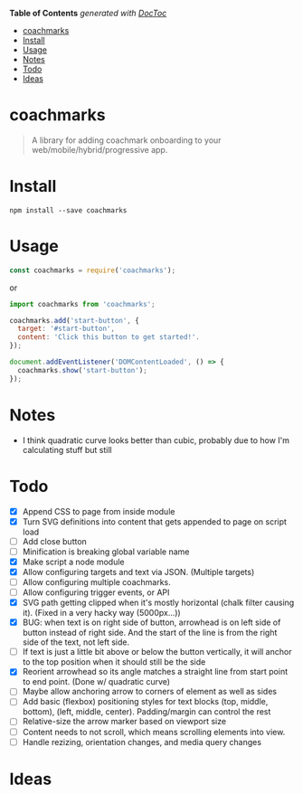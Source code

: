 <!-- START doctoc generated TOC please keep comment here to allow auto update -->
<!-- DON'T EDIT THIS SECTION, INSTEAD RE-RUN doctoc TO UPDATE -->
**Table of Contents**  *generated with [DocToc](https://github.com/thlorenz/doctoc)*

- [coachmarks](#coachmarks)
- [Install](#install)
- [Usage](#usage)
- [Notes](#notes)
- [Todo](#todo)
- [Ideas](#ideas)

<!-- END doctoc generated TOC please keep comment here to allow auto update -->


# coachmarks

> A library for adding coachmark onboarding to your web/mobile/hybrid/progressive app.

# Install

    npm install --save coachmarks

# Usage

```javascript
const coachmarks = require('coachmarks');
```

or

```javascript
import coachmarks from 'coachmarks';

coachmarks.add('start-button', {
  target: '#start-button',
  content: 'Click this button to get started!'.
});

document.addEventListener('DOMContentLoaded', () => {
  coachmarks.show('start-button');
});
```

# Notes

* I think quadratic curve looks better than cubic, probably due to how I'm calculating stuff but still

# Todo

- [x] Append CSS to page from inside module
- [x] Turn SVG definitions into content that gets appended to page on script load
- [ ] Add close button
- [ ] Minification is breaking global variable name
- [x] Make script a node module
- [x] Allow configuring targets and text via JSON. (Multiple targets)
- [ ] Allow configuring multiple coachmarks.
- [ ] Allow configuring trigger events, or API
- [x] SVG path getting clipped when it's mostly horizontal (chalk filter causing it). (Fixed in a very hacky way (5000px...))
- [x] BUG: when text is on right side of button, arrowhead is on left side of button instead of right side. And the start of the line is from the right side of the text, not left side.
- [ ] If text is just a little bit above or below the button vertically, it will anchor to the top position when it should still be the side
- [x] Reorient arrowhead so its angle matches a straight line from start point to end point. (Done w/ quadratic curve)
- [ ] Maybe allow anchoring arrow to corners of element as well as sides
- [ ] Add basic (flexbox) positioning styles for text blocks (top, middle, bottom), (left, middle, center). Padding/margin can control the rest
- [ ] Relative-size the arrow marker based on viewport size
- [ ] Content needs to not scroll, which means scrolling elements into view.
- [ ] Handle rezizing, orientation changes, and media query changes

# Ideas
